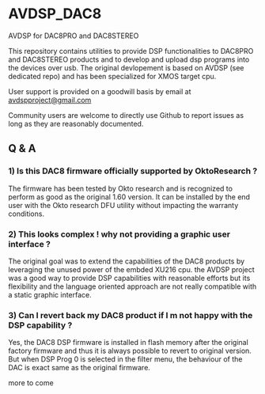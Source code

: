 # AVDSP_DAC8
AVDSP for DAC8PRO and DAC8STEREO

This repository contains utilities to provide DSP functionalities to DAC8PRO and DAC8STEREO products and to develop and upload dsp programs into the devices over usb.
The original devlopement is based on AVDSP (see dedicated repo) and has been specialized for XMOS target cpu.

User support is provided on a goodwill basis by email at avdspproject@gmail.com

Community users are welcome to directly use Github to report issues as long as they are reasonably documented.

## Q & A
### 1) Is this DAC8 firmware officially supported by OktoResearch ?
The firmware has been tested by Okto research and is recognized to perform as good as the original 1.60 version. It can be installed by the end user with the Okto research DFU utility without impacting the warranty conditions.

### 2) This looks complex ! why not providing a graphic user interface ?
The original goal was to extend the capabilities of the DAC8 products by leveraging the unused power of the embded XU216 cpu. the AVDSP project was a good way to provide DSP capabilities with reasonable efforts but its flexibility and the language oriented approach are not really compatible with a static graphic interface.

### 3) Can I revert back my DAC8 product if I m not happy with the DSP capability ?
Yes, the DAC8 DSP firmware is installed in flash memory after the original factory firmware and thus it is always possible to revert to original version. But when DSP Prog 0 is selected in the filter menu, the behaviour of the DAC is exact same as the original firmware.

more to come

